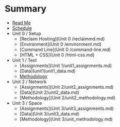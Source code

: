 # Summary

* [Read Me](README.md)
* [Schedule](schedule.md)
* Unit 0 / Setup
   * [Reclaim Hosting](Unit 0 /reclaimmd.md)
   * [Environment](Unit 0 /environment.md)
   * [Command Line](Unit 0 /command-line.md)
   * [HTML + CSS](Unit 0 /html-css.md)
* Unit 1 / Text
   * [Assignments](Unit 1/unit1_assignments.md)
   * [Data](unit1(unit1_data.md)
   * [Methodology](unit1_methodology.md)
* Unit 2 / Network
  * [Assignments](Unit 2/unit2_assignments.md)
  * [Data](Unit 2/unit2_data.md)
  * [Methodology](Unit 2/unit2_methodology.md)
* Unit 3 / Space
  * [Assignments](Unit 3/unit3_assignments.md)
  * [Data](Unit 3/unit3_data.md)
  * [Methodology](Unit 3/unit_methodology.md)
